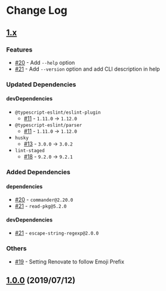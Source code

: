 # Change Log

## [1.x]

### Features

* [#20] - Add `--help` option
* [#21] - Add `--version` option and add CLI description in help

### Updated Dependencies

#### devDependencies

* `@typescript-eslint/eslint-plugin`
    * [#11] - `1.11.0` -> `1.12.0`
* `@typescript-eslint/parser`
    * [#11] - `1.11.0` -> `1.12.0`
* `husky`
    * [#13] - `3.0.0` -> `3.0.2`
* `lint-staged`
    * [#18] - `9.2.0` -> `9.2.1`

### Added Dependencies

#### dependencies

* [#20] - `commander@2.20.0`
* [#21] - `read-pkg@5.2.0`

#### devDependencies

* [#21] - `escape-string-regexp@2.0.0`

### Others

* [#19] - Setting Renovate to follow Emoji Prefix

[1.x]: https://github.com/sounisi5011/package-version-git-tag/compare/v1.0.0...HEAD
[#11]: https://github.com/sounisi5011/package-version-git-tag/pull/11
[#13]: https://github.com/sounisi5011/package-version-git-tag/pull/13
[#18]: https://github.com/sounisi5011/package-version-git-tag/pull/18
[#19]: https://github.com/sounisi5011/package-version-git-tag/pull/19
[#20]: https://github.com/sounisi5011/package-version-git-tag/pull/20
[#21]: https://github.com/sounisi5011/package-version-git-tag/pull/21

## [1.0.0] (2019/07/12)

[1.0.0]: https://github.com/sounisi5011/package-version-git-tag/compare/v0.0.0...v1.0.0
